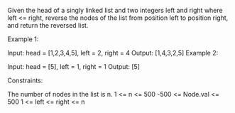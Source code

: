 Given the head of a singly linked list and two integers left and right where left <= right, 
reverse the nodes of the list from position left to position right, and return the reversed list.
 
Example 1:

Input: head = [1,2,3,4,5], left = 2, right = 4
Output: [1,4,3,2,5]
Example 2:

Input: head = [5], left = 1, right = 1
Output: [5] 

Constraints:

The number of nodes in the list is n.
1 <= n <= 500
-500 <= Node.val <= 500
1 <= left <= right <= n
 